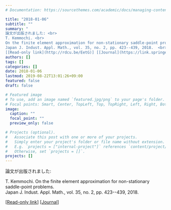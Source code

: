 ```yaml
---
# Documentation: https://sourcethemes.com/academic/docs/managing-content/

title: "2018-01-06"
subtitle: ""
summary: "
論文が出版されました: <br>
T. Kemmochi. <br>
On the finite element approximation for non-stationary saddle-point problems.   <br>
Japan J. Indust. Appl. Math., vol. 35, no. 2, pp. 423--439, 2018.  <br>
[[Read-only link](http://rdcu.be/EetG)] [[Journal](https://link.springer.com/article/10.1007/s13160-017-0293-5)]"
authors: []
tags: []
categories: []
date: 2018-01-06
lastmod: 2019-08-22T13:01:26+09:00
featured: false
draft: false

# Featured image
# To use, add an image named `featured.jpg/png` to your page's folder.
# Focal points: Smart, Center, TopLeft, Top, TopRight, Left, Right, BottomLeft, Bottom, BottomRight.
image:
  caption: ""
  focal_point: ""
  preview_only: false

# Projects (optional).
#   Associate this post with one or more of your projects.
#   Simply enter your project's folder or file name without extension.
#   E.g. `projects = ["internal-project"]` references `content/project/deep-learning/index.md`.
#   Otherwise, set `projects = []`.
projects: []
---
```


論文が出版されました:  

T. Kemmochi.
On the finite element approximation for non-stationary saddle-point problems.   
Japan J. Indust. Appl. Math., vol. 35, no. 2, pp. 423--439, 2018.  

[[Read-only link](http://rdcu.be/EetG)] [[Journal](https://link.springer.com/article/10.1007/s13160-017-0293-5)]